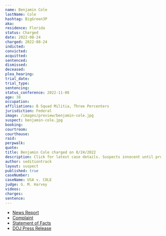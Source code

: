 ```yaml
---
name: Benjamin Cole
lastName: Cole
hashtag: BigGreen3P
aka:
residence: Florida
status: Charged
date: 2022-08-24
charged: 2022-08-24
indicted:
convicted:
acquitted:
sentenced:
dismissed:
deceased:
plea_hearing:
trial_date:
trial_type:
sentencing:
status_conference: 2022-11-08
age: 38
occupation:
affiliations: B Squad Militia, Three Percenters
jurisdiction: Federal
image: /images/preview/benjamin-cole.jpg
suspect: benjamin-cole.jpg
booking:
courtroom:
courthouse:
raid:
perpwalk:
quote:
title: Benjamin Cole charged on 8/24/2022
description: Click for latest case details. Suspects innocent until proven guilty.
author: seditiontrack
layout: suspect
published: true
caseNumber: 
caseName: USA v. COLE
judge: G. M. Harvey
videos:
charges:
sentence:
---
```

- [News Report](https://abcnews.go.com/US/wireStory/fbi-militia-members-charged-storming-capitol-88818164)
- [Complaint](https://www.justice.gov/usao-dc/case-multi-defendant/file/1529781/download)
- [Statement of Facts](https://www.justice.gov/usao-dc/case-multi-defendant/file/1529786/download)
- [DOJ Press Release](https://www.justice.gov/usao-dc/pr/five-florida-men-arrested-charges-actions-during-jan-6-capitol-breach)
